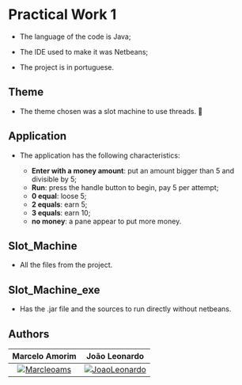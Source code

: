 # Practical Work 1

- The language of the code is Java;

- The IDE used to make it was Netbeans;

- The project is in portuguese.

## Theme

- The theme chosen was a slot machine to use threads. 🎰

## Application

- The application has the following characteristics:

	- **Enter with a money amount**: put an amount bigger than 5 and divisible by 5;
	- **Run**: press the handle button to begin, pay 5 per attempt;
	- **0 equal**: loose 5;
    - **2 equals**: earn 5;
    - **3 equals**: earn 10;
    - **no money**: a pane appear to put more money.

## Slot_Machine

- All the files from the project.

## Slot_Machine_exe

- Has the .jar file and the sources to run directly without netbeans.

## Authors

| **Marcelo Amorim** | **João Leonardo** |
| :---: |:---:|
| [![Marcleoams](https://avatars2.githubusercontent.com/u/63866348?s=200)](https://www.linkedin.com/in/marceloams/)    | [![JoaoLeonardo](https://media-exp1.licdn.com/dms/image/C4E03AQGZAuQiFtTc8Q/profile-displayphoto-shrink_200_200/0?e=1599696000&v=beta&t=3AdrfqX_nltYb-4GB_TDEhyOdvaGiHXk-Oayopxf5Fw)](https://www.linkedin.com/in/joaoleonardomorganti/) |